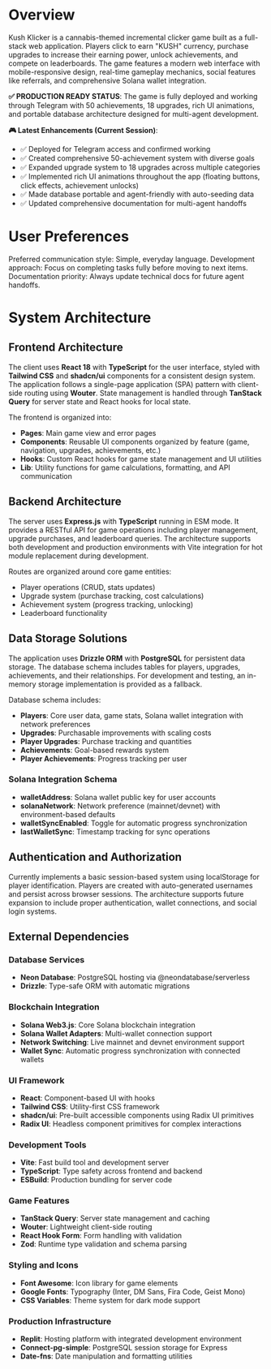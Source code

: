 # Overview

Kush Klicker is a cannabis-themed incremental clicker game built as a full-stack web application. Players click to earn "KUSH" currency, purchase upgrades to increase their earning power, unlock achievements, and compete on leaderboards. The game features a modern web interface with mobile-responsive design, real-time gameplay mechanics, social features like referrals, and comprehensive Solana wallet integration.

**✅ PRODUCTION READY STATUS**: The game is fully deployed and working through Telegram with 50 achievements, 18 upgrades, rich UI animations, and portable database architecture designed for multi-agent development.

**🎮 Latest Enhancements (Current Session)**: 
- ✅ Deployed for Telegram access and confirmed working
- ✅ Created comprehensive 50-achievement system with diverse goals
- ✅ Expanded upgrade system to 18 upgrades across multiple categories
- ✅ Implemented rich UI animations throughout the app (floating buttons, click effects, achievement unlocks)
- ✅ Made database portable and agent-friendly with auto-seeding data
- ✅ Updated comprehensive documentation for multi-agent handoffs

# User Preferences

Preferred communication style: Simple, everyday language.
Development approach: Focus on completing tasks fully before moving to next items.
Documentation priority: Always update technical docs for future agent handoffs.

# System Architecture

## Frontend Architecture
The client uses **React 18** with **TypeScript** for the user interface, styled with **Tailwind CSS** and **shadcn/ui** components for a consistent design system. The application follows a single-page application (SPA) pattern with client-side routing using **Wouter**. State management is handled through **TanStack Query** for server state and React hooks for local state.

The frontend is organized into:
- **Pages**: Main game view and error pages
- **Components**: Reusable UI components organized by feature (game, navigation, upgrades, achievements, etc.)
- **Hooks**: Custom React hooks for game state management and UI utilities
- **Lib**: Utility functions for game calculations, formatting, and API communication

## Backend Architecture
The server uses **Express.js** with **TypeScript** running in ESM mode. It provides a RESTful API for game operations including player management, upgrade purchases, and leaderboard queries. The architecture supports both development and production environments with Vite integration for hot module replacement during development.

Routes are organized around core game entities:
- Player operations (CRUD, stats updates)
- Upgrade system (purchase tracking, cost calculations)
- Achievement system (progress tracking, unlocking)
- Leaderboard functionality

## Data Storage Solutions
The application uses **Drizzle ORM** with **PostgreSQL** for persistent data storage. The database schema includes tables for players, upgrades, achievements, and their relationships. For development and testing, an in-memory storage implementation is provided as a fallback.

Database schema includes:
- **Players**: Core user data, game stats, Solana wallet integration with network preferences
- **Upgrades**: Purchasable improvements with scaling costs
- **Player Upgrades**: Purchase tracking and quantities
- **Achievements**: Goal-based rewards system
- **Player Achievements**: Progress tracking per user

### Solana Integration Schema
- **walletAddress**: Solana wallet public key for user accounts
- **solanaNetwork**: Network preference (mainnet/devnet) with environment-based defaults
- **walletSyncEnabled**: Toggle for automatic progress synchronization
- **lastWalletSync**: Timestamp tracking for sync operations

## Authentication and Authorization
Currently implements a basic session-based system using localStorage for player identification. Players are created with auto-generated usernames and persist across browser sessions. The architecture supports future expansion to include proper authentication, wallet connections, and social login systems.

## External Dependencies

### Database Services
- **Neon Database**: PostgreSQL hosting via @neondatabase/serverless
- **Drizzle**: Type-safe ORM with automatic migrations

### Blockchain Integration
- **Solana Web3.js**: Core Solana blockchain integration
- **Solana Wallet Adapters**: Multi-wallet connection support
- **Network Switching**: Live mainnet and devnet environment support
- **Wallet Sync**: Automatic progress synchronization with connected wallets

### UI Framework
- **React**: Component-based UI with hooks
- **Tailwind CSS**: Utility-first CSS framework
- **shadcn/ui**: Pre-built accessible components using Radix UI primitives
- **Radix UI**: Headless component primitives for complex interactions

### Development Tools
- **Vite**: Fast build tool and development server
- **TypeScript**: Type safety across frontend and backend
- **ESBuild**: Production bundling for server code

### Game Features
- **TanStack Query**: Server state management and caching
- **Wouter**: Lightweight client-side routing
- **React Hook Form**: Form handling with validation
- **Zod**: Runtime type validation and schema parsing

### Styling and Icons
- **Font Awesome**: Icon library for game elements
- **Google Fonts**: Typography (Inter, DM Sans, Fira Code, Geist Mono)
- **CSS Variables**: Theme system for dark mode support

### Production Infrastructure
- **Replit**: Hosting platform with integrated development environment
- **Connect-pg-simple**: PostgreSQL session storage for Express
- **Date-fns**: Date manipulation and formatting utilities